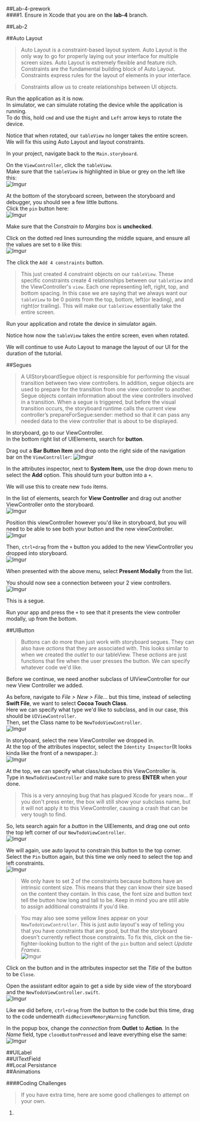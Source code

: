 ##Lab-4-prework  
####1. Ensure in Xcode that you are on the **lab-4** branch.  

##Lab-2  

##Auto Layout
> Auto Layout is a constraint-based layout system. Auto Layout is the only way to go for properly laying out your interface for multiple screen sizes. Auto Layout is extremely flexible and feature rich. Constraints are the fundamental building block of Auto Layout. Constraints express rules for the layout of elements in your interface.

> Constraints allow us to create relationships between UI objects.

Run the application as it is now.  
In simulator, we can simulate rotating the device while the application is running.  
To do this, hold `cmd` and use the `Right` and `Left` arrow keys to rotate the device.  

Notice that when rotated, our `tableView` no longer takes the entire screen.  
We will fix this using Auto Layout and layout constraints.  

In your project, navigate back to the `Main.storyboard`.  

On the `ViewController`, click the `tableView`.  
Make sure that the `tableView` is highlighted in blue or grey on the left like this:  
![Imgur](http://i.imgur.com/gR0DUJn.png)  

At the bottom of the storyboard screen, between the storyboard and debugger, you should see a few little buttons.  
Click the `pin` button here:  
![Imgur](http://i.imgur.com/nSmNeZK.png)  

Make sure that the *Constrain to Margins* box is **unchecked**.  

Click on the dotted red lines surrounding the middle square, and ensure all the values are set to `0` like this:  
![Imgur](http://i.imgur.com/lhc2yrx.png)  

The click the `Add 4 constraints` button.  

> This just created 4 constraint objects on our `tableView`. These specific constraints create 4 relationships between our `tableView` and the ViewController's `view`. Each one representing left, right, top, and bottom spacing.  In this case we are saying that we always want our `tableView` to be 0 points from the top, bottom, left(or leading), and right(or trailing). This will make our `tableView` essentially take the entire screen.  

Run your application and rotate the device in simulator again.  

Notice how now the `tableView` takes the entire screen, even when rotated.  

We will continue to use Auto Layout to manage the layout of our UI for the duration of the tutorial.  

##Segues  
> A UIStoryboardSegue object is responsible for performing the visual transition between two view controllers. In addition, segue objects are used to prepare for the transition from one view controller to another. Segue objects contain information about the view controllers involved in a transition. When a segue is triggered, but before the visual transition occurs, the storyboard runtime calls the current view controller’s prepareForSegue:sender: method so that it can pass any needed data to the view controller that is about to be displayed.  

In storyboard, go to our ViewController.  
In the bottom right list of UIElements, search for **button**.  

Drag out a **Bar Button Item** and drop onto the right side of the navigation bar on the `ViewController`:
![Imgur](http://i.imgur.com/Ezmw0Ah.png)  

In the attributes inspector, next to **System Item**, use the drop down menu to select the **Add** option. This should turn your button into a `+`.  

We will use this to create new `Todo` items.

In the list of elements, search for **View Controller** and drag out another ViewController onto the storyboard.  
![Imgur](http://i.imgur.com/1Kgjs11.png)  

Position this viewController however you'd like in storyboard, but you will need to be able to see both your button and the new viewController.  
![Imgur](http://i.imgur.com/4KSWm8N.png)  

Then, `ctrl+drag` from the `+` button you added to the new ViewController you dropped into storyboard.  
![Imgur](http://i.imgur.com/RUpIwYt.png)  

When presented with the above menu, select **Present Modally** from the list.  

You should now see a connection between your 2 view controllers.  
![Imgur](http://i.imgur.com/5mePJJJ.png)  

This is a segue.  

Run your app and press the `+` to see that it presents the view controller modally, up from the bottom.  

##UIButton  
> Buttons can do more than just work with storyboard segues. They can also have *actions* that they are associated with. This looks similar to when we created the *outlet* to our tableView. These *actions* are just functions that fire when the user presses the button. We can specify whatever code we'd like.  

Before we continue, we need another subclass of UIViewController for our new View Controller we added.  

As before, navigate to *File > New > File...* but this time, instead of selecting **Swift File**, we want to select **Cocoa Touch Class**.  
Here we can specify what type we'd like to subclass, and in our case, this should be `UIViewController`.  
Then, set the Class name to be `NewTodoViewController`.  
![Imgur](http://i.imgur.com/mWYVzUv.png)  

In storyboard, select the new ViewController we dropped in.  
At the top of the attributes inspector, select the `Identity Inspector`(It looks kinda like the front of a newspaper..):  
![Imgur](http://i.imgur.com/2zR8ilo.png)  

At the top, we can specify what class/subclass this ViewController is.  
Type in `NewTodoViewController` and make sure to press **ENTER** when your done.  
> This is a very annoying bug that has plagued Xcode for years now... If you don't press enter, the box will still show your subclass name, but it will not apply it to this ViewController, causing a crash that can be very tough to find.  

So, lets search again for a *button* in the UIElements, and drag one out onto the top left corner of our `NewTodoViewController`.  
![Imgur](http://i.imgur.com/5aZISlg.png)  

We will again, use auto layout to constrain this button to the top corner.  
Select the `Pin` button again, but this time we only need to select the top and left constraints.  
![Imgur](http://i.imgur.com/Q9tlZdy.png)  

> We only have to set 2 of the constraints because buttons have an intrinsic content size. This means that they can know their size based on the content they contain. In this case, the font size and button text tell the button how long and tall to be. Keep in mind you are still able to assign additional constraints if you'd like.  

> You may also see some yellow lines appear on your `NewTodoViewController`. This is just auto layout's way of telling you that you have constraints that are good, but that the storyboard doesn't currently reflect those constraints. To fix this, click on the tie-fighter-looking button to the right of the `pin` button and select *Update Frames*.  
![Imgur](http://i.imgur.com/psLAl92.png)  

Click on the button and in the attributes inspector set the *Title* of the button to be `Close`.  

Open the assistant editor again to get a side by side view of the storyboard and the `NewTodoViewController.swift`.  
![Imgur](http://i.imgur.com/pBEOb1c.png)  

Like we did before, `ctrl+drag` from the button to the code but this time, drag to the code underneath `didRecieveMemoryWarning` function.  

In the popup box, change the *connection* from **Outlet** to **Action**.
In the *Name* field, type `closeButtonPressed` and leave everything else the same:  
![Imgur](http://i.imgur.com/fcrARly.png)  

##UILabel  
##UITextField  
##Local Persistance  
##Animations  

####Coding Challenges  
> If you have extra time, here are some good challenges to attempt on your own.  

1. 
